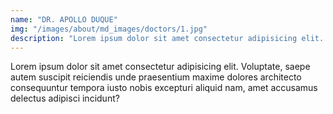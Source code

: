 ```yaml
---
name: "DR. APOLLO DUQUE"
img: "/images/about/md_images/doctors/1.jpg"
description: "Lorem ipsum dolor sit amet consectetur adipisicing elit. Voluptate, saepe autem suscipit reiciendis unde praesentium maxime dolores architecto consequuntur tempora iusto nobis excepturi aliquid nam, amet accusamus delectus adipisci incidunt?"
---
```

Lorem ipsum dolor sit amet consectetur adipisicing elit. Voluptate, saepe autem suscipit reiciendis unde praesentium maxime dolores architecto consequuntur tempora iusto nobis excepturi aliquid nam, amet accusamus delectus adipisci incidunt?